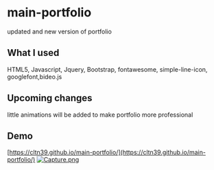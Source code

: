 # main-portfolio
updated and new version of portfolio

## What I used
HTML5, Javascript, Jquery, Bootstrap, fontawesome, simple-line-icon, googlefont,bideo.js

## Upcoming changes
little animations will be added to make portfolio more professional

## Demo
[https://cltn39.github.io/main-portfolio/](https://cltn39.github.io/main-portfolio/)
[![Capture.png](https://i.postimg.cc/mPzSpdRb/capture.png)](https://cltn39.github.io/main-portfolio/)
